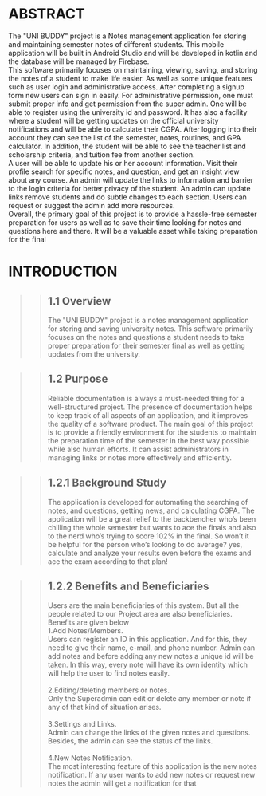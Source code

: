 # ABSTRACT

The "UNI BUDDY" project is a Notes management application for storing and maintaining semester notes of different students. This mobile application will be built in Android Studio and will be developed in kotlin and the database will be managed by Firebase.<br>
This software primarily focuses on maintaining, viewing, saving, and storing the notes of a student to make life easier. As well as some unique features such as user login and administrative access. After completing a signup form new users can sign in easily. For administrative permission, one must submit proper info and get permission from the super admin. One will be able to register using the university id and password. It has also a facility where a student will be getting updates on the official university notifications and will be able to calculate their CGPA. After logging into their account they can see the list of the semester, notes, routines, and GPA calculator. In addition, the student will be able to see the teacher list and scholarship criteria, and tuition fee from another section.<br>
A user will be able to update his or her account information. Visit their profile search for specific notes, and question, and get an insight view about any course. An admin will update the links to information and barrier to the login criteria for better privacy of the student. An admin can update links remove students and do subtle changes to each section. Users can request or suggest the admin add more resources.<br>
Overall, the primary goal of this project is to provide a hassle-free semester preparation for users as well as to save their time looking for notes and questions here and there. It will be a valuable asset while taking preparation for the final

# INTRODUCTION

> > ## 1.1 Overview <br>
> >
> > The "UNI BUDDY" project is a notes management application for storing and saving university notes. This software primarily focuses on the notes and questions a student needs to take proper preparation for their semester final as well as getting updates from the university.

> > ## 1.2 Purpose<br>
> >
> > Reliable documentation is always a must-needed thing for a well-structured project. The presence of documentation helps to keep track of all aspects of an application, and it improves the quality of a software product.
> > The main goal of this project is to provide a friendly environment for the students to maintain the preparation time of the semester in the best way possible while also human efforts. It can assist administrators in managing links or notes more effectively and efficiently.

> > ## 1.2.1 Background Study<br>
> >
> > The application is developed for automating the searching of notes, and questions, getting news, and calculating CGPA. The application will be a great relief to the backbencher who’s been chilling the whole semester but wants to ace the finals and also to the nerd who’s trying to score 102% in the final. So won’t it be helpful for the person who’s looking to do average? yes, calculate and analyze your results even before the exams and ace the exam according to that plan!

> > ## 1.2.2 Benefits and Beneficiaries<br>
> >
> > Users are the main beneficiaries of this system. But all the people related to our Project area are also beneficiaries. Benefits are given below<br>
> > 1.Add Notes/Members.<br>
> > Users can register an ID in this application. And for this, they need to give their name, e-mail, and phone number. Admin can add notes and before adding
> > any new notes a unique id will be taken. In this way, every note will have its own identity which will help the user to find notes easily.<br><br>
> > 2.Editing/deleting members or notes.<br>
> > Only the Superadmin can edit or delete any member or note if any of that kind of situation arises.<br><br>
> > 3.Settings and Links.<br>
> > Admin can change the links of the given notes and questions. Besides, the admin can see the status of the links.<br><br>
> > 4.New Notes Notification.<br>
> > The most interesting feature of this application is the new notes notification. If any user wants to add new notes or request new notes the admin will get a notification for that
